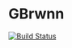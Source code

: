 # GBrwnn

[![Build Status](https://github.com/svilsen/GBrwnn.jl/actions/workflows/CI.yml/badge.svg?branch=main)](https://github.com/svilsen/GBrwnn.jl/actions/workflows/CI.yml?query=branch%3Amain)
